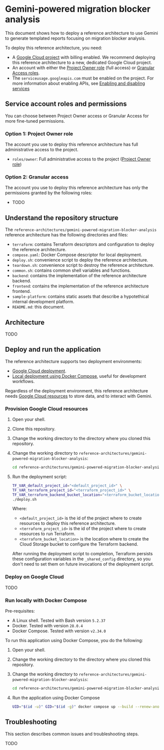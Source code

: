# Gemini-powered migration blocker analysis

This document shows how to deploy a reference architecture to use Gemini to
generate templated reports focusing on migration blocker analysis.

To deploy this reference architecture, you need:

- A [Google Cloud project](https://cloud.google.com/docs/overview#projects) with
  billing enabled. We recommend deploying this reference architecture to a new,
  dedicated Google Cloud project.
- An account with either the [Project Owner role](#option-1-project-owner-role)
  (full access) or [Granular Access roles](#option-2-granular-access).
- The `serviceusage.googleapis.com` must be enabled on the project. For more
  information about enabling APIs, see
  [Enabling and disabling services](https://cloud.google.com/service-usage/docs/enable-disable)

## Service account roles and permissions

You can choose between Project Owner access or Granular Access for more
fine-tuned permissions.

### Option 1: Project Owner role

The account you use to deploy this reference architecture has full
administrative access to the project.

- `roles/owner`: Full administrative access to the project
  ([Project Owner role](https://cloud.google.com/iam/docs/understanding-roles#resource-manager-roles))

### Option 2: Granular access

The account you use to deploy this reference architecture has only the
permissions granted by the following roles:

- TODO

## Understand the repository structure

The `reference-architectures/gemini-powered-migration-blocker-analysis`
reference architecture has the following directories and files:

- `terraform`: contains Terraform descriptors and configuration to deploy the
  reference architecture.
- `compose.yaml`: Docker Compose descriptor for local deployment.
- `deploy.sh`: convenience script to deploy the reference architecture.
- `teardown.sh`: convenience script to destroy the reference architecture.
- `common.sh`: contains common shell variables and functions.
- `backend`: contains the implementation of the reference architecture backend.
- `frontend`: contains the implementation of the reference architecture
  frontend.
- `sample-platform`: contains static assets that describe a hypotethical
  internal development platform.
- `README.md`: this document.

## Architecture

TODO

## Deploy and run the application

The reference architecture supports two deployment environments:

- [Google Cloud deployment](#deploy-on-google-cloud).
- [Local deployment using Docker Compose](#run-locally-with-docker-compose),
  useful for development workflows.

Regardless of the deployment environment, this reference architecture needs
[Google Cloud resources](#provision-google-cloud-resources) to store data, and
to interact with Gemini.

### Provision Google Cloud resources

1. Open your shell.

2. Clone this repository.

3. Change the working directory to the directory where you cloned this
   repository.

4. Change the working directory to
   `reference-architectures/gemini-powered-migration-blocker-analysis`:

    ```bash
    cd reference-architectures/gemini-powered-migration-blocker-analysis
    ```

5. Run the deployment script:

    ```bash
    TF_VAR_default_project_id="<default_project_id>" \
    TF_VAR_terraform_project_id="<terraform_project_id>" \
    TF_VAR_terraform_backend_bucket_location="<terraform_bucket_location>" \
    ./deploy.sh
    ```

    Where:

    - `<default_project_id>` is the id of the project where to create resources
      to deploy this reference architecture.
    - `<terraform_project_id>` is the id of the project where to create
      resources to run Terraform.
    - `<terraform_bucket_location>` is the location where to create the Cloud
      Storage bucket to configure the Terraform backend.

    After running the deployment script to completion, Terraform persists these
    configuration variables in the `_shared_config` directory, so you don't need
    to set them on future invocations of the deployment script.

### Deploy on Google Cloud

TODO

### Run locally with Docker Compose

Pre-requisites:

- A Linux shell. Tested with Bash version `5.2.37`
- Docker. Tested with version `28.0.4`
- Docker Compose. Tested with version `v2.34.0`

To run this application using Docker Compose, you do the following:

1. Open your shell.

2. Change the working directory to the directory where you cloned this
   repository.

3. Change the working directory to
   `reference-architectures/gemini-powered-migration-blocker-analysis`:

    ```bash
    cd reference-architectures/gemini-powered-migration-blocker-analysis
    ```

4. Run the application using Docker Compose

    ```bash
    UID="$(id -u)" GID="$(id -g)" docker compose up --build --renew-anon-volumes
    ```

## Troubleshooting

This section describes common issues and troubleshooting steps.

TODO
